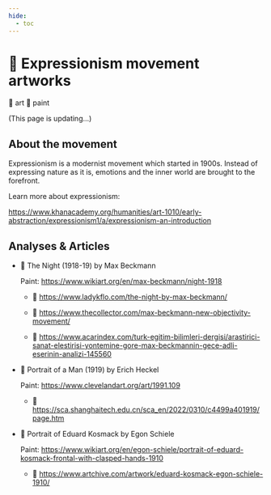 ```yaml
---
hide:
  - toc
---
```


# 🎨 Expressionism movement artworks

📎 art 📎 paint

(This page is updating...)

## About the movement

Expressionism is a modernist movement which started in 1900s. Instead of expressing nature as it is, emotions and the inner world are brought to the forefront.

Learn more about expressionism:

<https://www.khanacademy.org/humanities/art-1010/early-abstraction/expressionism1/a/expressionism-an-introduction>

## Analyses & Articles

- 🎨 The Night (1918-19) by Max Beckmann

    Paint: <https://www.wikiart.org/en/max-beckmann/night-1918>

  - 📑 <https://www.ladykflo.com/the-night-by-max-beckmann/>
  
  - 📑 <https://www.thecollector.com/max-beckmann-new-objectivity-movement/>

  - 📑 <https://www.acarindex.com/turk-egitim-bilimleri-dergisi/arastirici-sanat-elestirisi-yontemine-gore-max-beckmannin-gece-adli-eserinin-analizi-145560>

- 🎨 Portrait of a Man (1919) by Erich Heckel

    Paint: <https://www.clevelandart.org/art/1991.109>

  - 📑 <https://sca.shanghaitech.edu.cn/sca_en/2022/0310/c4499a401919/page.htm>

- 🎨 Portrait of Eduard Kosmack by Egon Schiele

    Paint: <https://www.wikiart.org/en/egon-schiele/portrait-of-eduard-kosmack-frontal-with-clasped-hands-1910>

  - 📑 <https://www.artchive.com/artwork/eduard-kosmack-egon-schiele-1910/>
